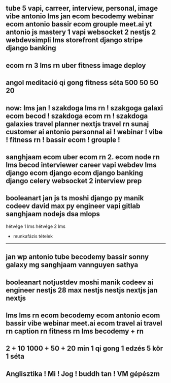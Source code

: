 tube 5 vapi, carreer, interview, personal, image
vibe antonio
lms jan
ecom becodemy
webinar
ecom antonio
bassir ecom
grouple
meet.ai
yt antonio
js mastery 1 vapi
websocket 2
nestjs 2
webdevsimpli lms
storefront
django stripe
django banking
-----
ecom rn 3
lms rn
uber
fitness
image deploy
----
angol
meditació
qi gong
fitness
séta
500 50 50 20
----
now:
lms jan ! szakdoga
lms rn ! szakgoga galaxi
ecom becod ! szakdoga
ecom rn ! szakdoga galaxies
travel planner nextjs
travel rn sunaj
customer ai antonio
personnal ai !
webinar !
vibe !
fitness rn !
bassir ecom !
grouple !
-----
sanghjaam ecom
uber
ecom rn 2.
ecom node rn
lms becod
interviewer
career
vapi
webdev lms
django ecom
django ecom
django banking
django celery
websocket 2
interview prep
----
booleanart
jan
js
ts
moshi django
py
manik
codeev
david
max
py engineer
vapi
gitlab
sanghjaam nodejs
dsa
mlops
-----
hétvége 1 lms
hétvége 2 lms
+ munkafázis tételek
---
jan
wp
antonio
tube
becodemy
bassir
sonny
galaxy
mg
sanghjaam
vannguyen
sathya
----
booleanart
notjustdev
moshi
manik
codeev
ai engineer
nestjs 28
max
nestjs
nestjs
nextjs
jan nextjs
----
lms
lms rn
ecom becodemy
ecom antonio
ecom bassir
vibe
webinar
meet.ai
ecom 
travel ai
travel rn
caption rn
fitness rn
lms becodemy + rn
----
2 + 10
1000 + 50 + 20 min
1 qi gong
1 edzés 5 kör
1 séta
----
Anglisztika !
Mi !
Jog !
buddh tan !
VM
gépészm
----
